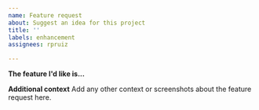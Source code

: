 ```yaml
---
name: Feature request
about: Suggest an idea for this project
title: ''
labels: enhancement
assignees: rpruiz

---
```


**The feature I'd like is...**

**Additional context**
Add any other context or screenshots about the feature request here.
